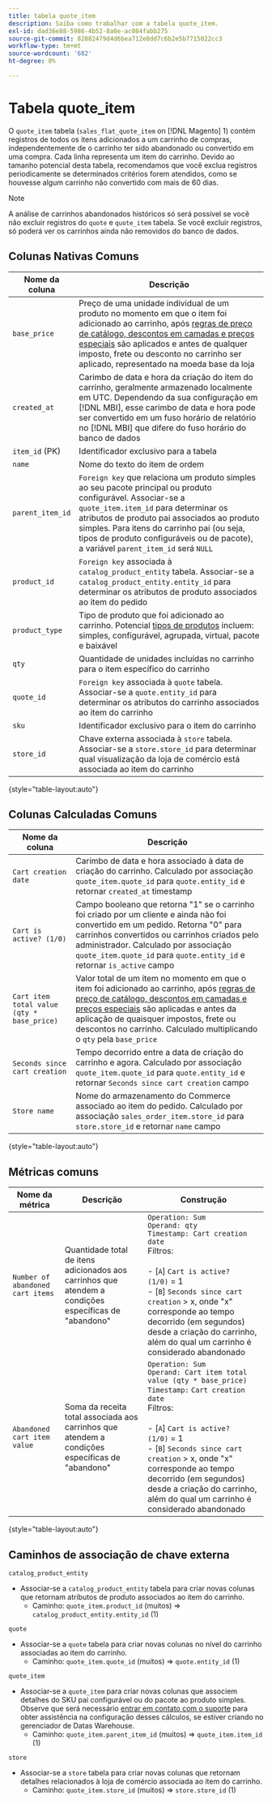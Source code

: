 ```yaml
---
title: tabela quote_item
description: Saiba como trabalhar com a tabela quote_item.
exl-id: dad36e88-5986-4b52-8a0e-ac084fabb275
source-git-commit: 82882479d4d6bea712e8dd7c6b2e5b7715022cc3
workflow-type: tm+mt
source-wordcount: '682'
ht-degree: 0%

---
```


# Tabela quote_item

O `quote_item` tabela (`sales_flat_quote_item` on [!DNL Magento] 1) contém registros de todos os itens adicionados a um carrinho de compras, independentemente de o carrinho ter sido abandonado ou convertido em uma compra. Cada linha representa um item do carrinho. Devido ao tamanho potencial desta tabela, recomendamos que você exclua registros periodicamente se determinados critérios forem atendidos, como se houvesse algum carrinho não convertido com mais de 60 dias.

>[!NOTE]
>
>A análise de carrinhos abandonados históricos só será possível se você não excluir registros do `quote` e `quote_item` tabela. Se você excluir registros, só poderá ver os carrinhos ainda não removidos do banco de dados.

## Colunas Nativas Comuns

| **Nome da coluna** | **Descrição** |
|---|---|
| `base_price` | Preço de uma unidade individual de um produto no momento em que o item foi adicionado ao carrinho, após [regras de preço de catálogo, descontos em camadas e preços especiais](https://experienceleague.adobe.com/docs/commerce-admin/catalog/products/pricing/pricing-advanced.html) são aplicados e antes de qualquer imposto, frete ou desconto no carrinho ser aplicado, representado na moeda base da loja |
| `created_at` | Carimbo de data e hora da criação do item do carrinho, geralmente armazenado localmente em UTC. Dependendo da sua configuração em [!DNL MBI], esse carimbo de data e hora pode ser convertido em um fuso horário de relatório no [!DNL MBI] que difere do fuso horário do banco de dados |
| `item_id` (PK) | Identificador exclusivo para a tabela |
| `name` | Nome do texto do item de ordem |
| `parent_item_id` | `Foreign key` que relaciona um produto simples ao seu pacote principal ou produto configurável. Associar-se a `quote_item.item_id` para determinar os atributos de produto pai associados ao produto simples. Para itens do carrinho pai (ou seja, tipos de produto configuráveis ou de pacote), a variável `parent_item_id` será `NULL` |
| `product_id` | `Foreign key` associada à `catalog_product_entity` tabela. Associar-se a `catalog_product_entity.entity_id` para determinar os atributos de produto associados ao item do pedido |
| `product_type` | Tipo de produto que foi adicionado ao carrinho. Potencial [tipos de produtos](https://experienceleague.adobe.com/docs/commerce-admin/catalog/products/product-create.html#product-types) incluem: simples, configurável, agrupada, virtual, pacote e baixável |
| `qty` | Quantidade de unidades incluídas no carrinho para o item específico do carrinho |
| `quote_id` | `Foreign key` associada à `quote` tabela. Associar-se a `quote.entity_id` para determinar os atributos do carrinho associados ao item do carrinho |
| `sku` | Identificador exclusivo para o item do carrinho |
| `store_id` | Chave externa associada à `store` tabela. Associar-se a `store.store_id` para determinar qual visualização da loja de comércio está associada ao item do carrinho |

{style=&quot;table-layout:auto&quot;}

## Colunas Calculadas Comuns

| **Nome da coluna** | **Descrição** |
|---|---|
| `Cart creation date` | Carimbo de data e hora associado à data de criação do carrinho. Calculado por associação `quote_item.quote_id` para `quote.entity_id` e retornar `created_at` timestamp |
| `Cart is active? (1/0)` | Campo booleano que retorna &quot;1&quot; se o carrinho foi criado por um cliente e ainda não foi convertido em um pedido. Retorna &quot;0&quot; para carrinhos convertidos ou carrinhos criados pelo administrador. Calculado por associação `quote_item.quote_id` para `quote.entity_id` e retornar `is_active` campo |
| `Cart item total value (qty * base_price)` | Valor total de um item no momento em que o item foi adicionado ao carrinho, após [regras de preço de catálogo, descontos em camadas e preços especiais](https://experienceleague.adobe.com/docs/commerce-admin/catalog/products/pricing/pricing-advanced.html) são aplicadas e antes da aplicação de quaisquer impostos, frete ou descontos no carrinho. Calculado multiplicando o `qty` pela `base_price` |
| `Seconds since cart creation` | Tempo decorrido entre a data de criação do carrinho e agora. Calculado por associação `quote_item.quote_id` para `quote.entity_id` e retornar `Seconds since cart creation` campo |
| `Store name` | Nome do armazenamento do Commerce associado ao item do pedido. Calculado por associação `sales_order_item.store_id` para `store.store_id` e retornar `name` campo |

{style=&quot;table-layout:auto&quot;}

## Métricas comuns

| **Nome da métrica** | **Descrição** | **Construção** |
|---|---|---|
| `Number of abandoned cart items` | Quantidade total de itens adicionados aos carrinhos que atendem a condições específicas de &quot;abandono&quot; | `Operation: Sum`<br/>`Operand: qty`<br/>`Timestamp: Cart creation date`<br>Filtros:<br><br>- \[`A`\] `Cart is active? (1/0)` = 1<br>- \[`B`\] `Seconds since cart creation` > x, onde &quot;x&quot; corresponde ao tempo decorrido (em segundos) desde a criação do carrinho, além do qual um carrinho é considerado abandonado |
| `Abandoned cart item value` | Soma da receita total associada aos carrinhos que atendem a condições específicas de &quot;abandono&quot; | `Operation: Sum`<br>`Operand: Cart item total value (qty * base_price)`<br>`Timestamp:` `Cart creation date`<br>Filtros:<br><br>- \[`A`\] `Cart is active? (1/0)` = 1<br>- \[`B`\] `Seconds since cart creation` > x, onde &quot;x&quot; corresponde ao tempo decorrido (em segundos) desde a criação do carrinho, além do qual um carrinho é considerado abandonado |

{style=&quot;table-layout:auto&quot;}

## Caminhos de associação de chave externa

`catalog_product_entity`

* Associar-se a `catalog_product_entity` tabela para criar novas colunas que retornam atributos de produto associados ao item do carrinho.
   * Caminho: `quote_item.product_id` (muitos) => `catalog_product_entity.entity_id` (1)

`quote`

* Associar-se a `quote` tabela para criar novas colunas no nível do carrinho associadas ao item do carrinho.
   * Caminho: `quote_item.quote_id` (muitos) => `quote.entity_id` (1)

`quote_item`

* Associar-se a `quote_item` para criar novas colunas que associem detalhes do SKU pai configurável ou do pacote ao produto simples. Observe que será necessário [entrar em contato com o suporte](../../guide-overview.md) para obter assistência na configuração desses cálculos, se estiver criando no gerenciador de Datas Warehouse.
   * Caminho: `quote_item.parent_item_id` (muitos) => `quote_item.item_id` (1)

`store`

* Associar-se a `store` tabela para criar novas colunas que retornam detalhes relacionados à loja de comércio associada ao item do carrinho.
   * Caminho: `quote_item.store_id` (muitos) => `store.store_id` (1)
